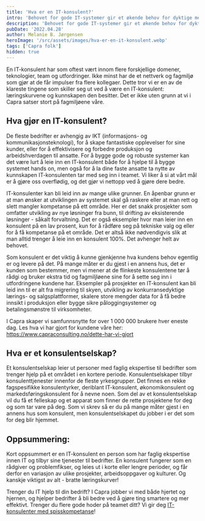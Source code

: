 ```yaml
---
title: 'Hva er en IT-konsulent?'
intro: 'Behovet for gode IT-systemer gir et økende behov for dyktige mennesker som kan bygge dem. Når man enten trenger ekspertise over kort tid eller ikke finner de rette personene selv, leier selskaper ofte inn konsulenter. Hva gjør en ekstra flink IT-konsulent for sin kunde?'
description: 'Behovet for gode IT-systemer gir et økende behov for dyktige mennesker som kan bygge dem. Når man enten trenger ekspertise over kort tid eller ikke finner de rette personene selv, leier selskaper ofte inn konsulenter. Hva gjør en ekstra flink IT-konsulent for sin kunde?'
pubDate: '2022.04.28'
author: Melanie B. Jørgensen
heroImage: '/src/assets/images/hva-er-en-it-konsulent.webp'
tags: ['Capra folk']
hidden: true
---
```


En IT-konsulent har som oftest vært innom flere forskjellige domener, teknologier, team og utfordringer. Ikke minst har de et nettverk og fagmiljø som gjør at de får impulser fra flere kollegaer. Dette tror vi er en av de klareste tingene som skiller seg ut ved å være en IT-konsulent: læringskurvene og kunnskapen den besitter. Det er ikke uten grunn at vi i Capra satser stort på fagmiljøene våre.

## Hva gjør en IT-konsulent?

De fleste bedrifter er avhengig av IKT (informasjons- og kommunikasjonsteknologi), for å skape fantastiske opplevelser for sine kunder, eller for å effektivisere og forbedre produksjon og arbeidshverdagen til ansatte. For å bygge gode og robuste systemer kan det være lurt å leie inn en IT-konsulent både for å hjelpe til å bygge systemet hands on, men også for å la dine faste ansatte ta nytte av kunnskapen IT-konsulenten tar med seg inn i teamet. Vi liker å si at vårt mål er å gjøre oss overflødig, og det gjør vi nettopp ved å gjøre dere bedre.

IT-konsulenter kan bli leid inn av mange ulike grunner. En åpenbar grunn er at man ønsker at utviklingen av systemet skal gå raskere eller at man rett og slett mangler kompetanse på ett område. Her er det snakk prosjekter som omfatter utvikling av nye løsninger fra bunn, til drifting av eksisterende løsninger - såkalt forvaltning. Det er også eksempler hvor man leier inn en konsulent på en lav prosent, kun for å rådføre seg på tekniske valg og eller for å få kompetanse på et område. Det er altså ikke nødvendigvis slik at man alltid trenger å leie inn en konsulent 100%. Det avhenger helt av behovet.

Som konsulent er det viktig å kunne gjenkjenne hva kundens behov egentlig er og levere på det. På mange måter er du gjest i en annens hus, det er kunden som bestemmer, men vi mener at de flinkeste konsulentene tør å rådgi og bruker ekstra tid og fagmiljløene sine for å sette seg inn i utfordringene kundene har. Eksempler på prosjekter en IT-konsulent kan bli leid inn til er alt fra migrering til skyen, utvikling av konkurransedyktige lærings- og salgsplattformer, skalere store mengder data for å få bedre innsikt i produksjon eller bygge sikre påloggingsystemer og betalingsmønstre til virksomheter.

I Capra skaper vi samfunnsnytte for over 1 000 000 brukere hver eneste dag. Les hva vi har gjort for kundene våre her: https://www.capraconsulting.no/dette-har-vi-gjort

## Hva er et konsulentselskap?

Et konsulentselskap leier ut personer med faglig ekspertise til bedrifter som trenger hjelp på et området i en kortere periode. Konsulentselskaper tilbyr konsulenttjenester innenfor de fleste yrkesgrupper. Det finnes en rekke fagspesifikke konsulentyrker, deriblant IT-konsulent, økonomikonsulent og markedsføringskonsulent for å nevne noen. Som del av et konsulentselskap vil du få et felleskap og et apparat som finner de rette prosjektene for deg og som tar vare på deg. Som vi skrev så er du på mange måter gjest i en annens hus som konsulent, men konsulentselskapet du jobber i er det som for deg blir hjemmet.

## Oppsummering:

Kort oppsummert er en IT-konsulent en person som har faglig ekspertise innen IT og tilbyr sine tjenester til bedrifter. En konsulent fungerer som en rådgiver og problemfikser, og leies ut i korte eller lengre perioder, og får derfor en variasjon av ulike prosjekter, arbeidsoppgaver og kulturer. Og kanskje viktigst av alt - bratte læringskurver!

Trenger du IT hjelp til din bedrift?
I Capra jobber vi med både hjertet og hjernen, og hjelper bedrifter å bli bedre ved å gjøre ting smartere og mer effektivt. Trenger du flere gode hoder på teamet ditt? Vi gir deg [IT-konsulenter med spisskompetanse](https://www.capraconsulting.no/om-oss)!